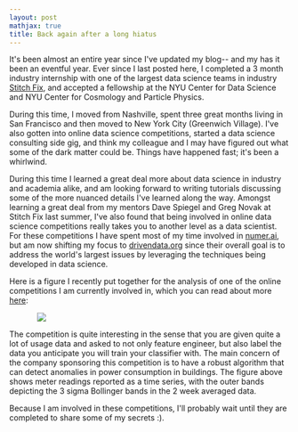 ```yaml
---
layout: post
mathjax: true
title: Back again after a long hiatus
---
```


It's been almost an entire year since I've updated my blog-- and my has it been an eventful year. Ever since I last posted here, I completed a 3 month industry internship with one of the largest data science teams in industry [Stitch Fix](https://multithreaded.stitchfix.com/blog/), and accepted a fellowship at the NYU Center for Data Science and NYU Center for Cosmology and Particle Physics.

During this time, I moved from Nashville, spent three great months living in San Francisco and then moved to New York City (Greenwich Village). I've also gotten into online data science competitions, started a data science consulting side gig, and think my colleague and I may have figured out what some of the dark matter could be. Things have happened fast; it's been a whirlwind.

During this time I learned a great deal more about data science in industry and academia alike, and am looking forward to writing tutorials discussing some of the more nuanced details I've learned along the way. Amongst learning a great deal from my mentors Dave Spiegel and Greg Novak at Stitch Fix last summer, I've also found that being involved in online data science competitions really takes you to another level as a data scientist. For these competitions I have spent most of my time involved in [numer.ai](http://www.numer.ai), but am now shifting my focus to [drivendata.org](http://www.drivendata.org) since their overall goal is to address the world's largest issues by leveraging the techniques being developed in data science.

Here is a figure I recently put together for the analysis of one of the online competitions I am currently involved in, which you can read about more [here](https://www.drivendata.org/competitions/52/anomaly-detection-electricity/):

<img align="center" hspace="50px" src="https://raw.githubusercontent.com/richardagalvez/richardagalvez.github.io/master/images/posts/post_11/meter_usage.png"/>

The competition is quite interesting in the sense that you are given quite a lot of usage data and asked to not only feature engineer, but also label the data you anticipate you will train your classifier with. The main concern of the company sponsoring this competition is to have a robust algorithm that can detect anomalies in power consumption in buildings. The figure above shows meter readings reported as a time series, with the outer bands depicting the 3 sigma Bollinger bands in the 2 week averaged data.

 Because I am involved in these competitions, I'll probably wait until they are completed to share some of my secrets :).     
